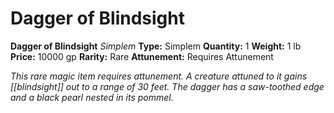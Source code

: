 # Dagger of Blindsight

**Dagger of Blindsight**
_Simplem_
**Type:** Simplem
**Quantity:** 1
**Weight:** 1 lb
**Price:** 10000 gp
**Rarity:** Rare
**Attunement:** Requires Attunement

*This rare magic item requires attunement. A creature attuned to it gains [[blindsight]] out to a range of 30 feet. The dagger has a saw-toothed edge and a black pearl nested in its pommel.*